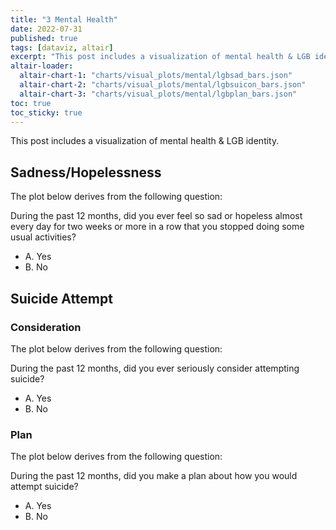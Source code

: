 ```yaml
---
title: "3 Mental Health"
date: 2022-07-31
published: true
tags: [dataviz, altair]
excerpt: "This post includes a visualization of mental health & LGB identity."
altair-loader:
  altair-chart-1: "charts/visual_plots/mental/lgbsad_bars.json"
  altair-chart-2: "charts/visual_plots/mental/lgbsuicon_bars.json"
  altair-chart-3: "charts/visual_plots/mental/lgbplan_bars.json"
toc: true
toc_sticky: true
---
```


This post includes a visualization of mental health & LGB identity.

## Sadness/Hopelessness

The plot below derives from the following question:

During the past 12 months, did you ever feel so sad or hopeless almost every day for two weeks or more in a row that you stopped doing some usual activities?
- A. Yes
- B. No

<div id="altair-chart-1"></div>

## Suicide Attempt

### Consideration

The plot below derives from the following question:

During the past 12 months, did you ever seriously consider attempting suicide?
- A. Yes
- B. No

<div id="altair-chart-2"></div>

### Plan

The plot below derives from the following question:

During the past 12 months, did you make a plan about how you would attempt suicide?
- A. Yes
- B. No

<div id="altair-chart-3"></div>
